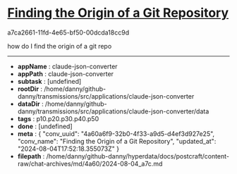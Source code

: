 # [Finding the Origin of a Git Repository](https://claude.ai/chat/4a60a6f9-32b0-4f33-a9d5-d4ef3d927e25)

a7ca2661-11fd-4e65-bf50-00dcda18cc9d

how do I find the origin of a git repo

---

* **appName** : claude-json-converter
* **appPath** : claude-json-converter
* **subtask** : [undefined]
* **rootDir** : /home/danny/github-danny/transmissions/src/applications/claude-json-converter
* **dataDir** : /home/danny/github-danny/transmissions/src/applications/claude-json-converter/data
* **tags** : p10.p20.p30.p40.p50
* **done** : [undefined]
* **meta** : {
  "conv_uuid": "4a60a6f9-32b0-4f33-a9d5-d4ef3d927e25",
  "conv_name": "Finding the Origin of a Git Repository",
  "updated_at": "2024-08-04T17:52:18.355073Z"
}
* **filepath** : /home/danny/github-danny/hyperdata/docs/postcraft/content-raw/chat-archives/md/4a60/2024-08-04_a7c.md